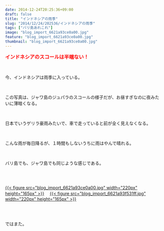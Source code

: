 ```yaml
---
date: 2014-12-24T20:25:36+09:00
draft: false
title: "インドネシアの雨季"
slug: "2014/12/24/202536/インドネシアの雨季"
tags: ["バリ島あれこれ"]
image: "blog_import_6621a93ce0a00.jpg"
feature: "blog_import_6621a93ce0a00.jpg"
thumbnail: "blog_import_6621a93ce0a00.jpg"
---
```

<p><font color="#ff0000" size="3"><strong>インドネシアのスコールは半端ない！</strong></font></p><br/><p>今、インドネシアは雨季に入っている。</p><br/><p>この写真は、ジャワ島のジュパラのスコールの様子だが、お昼すぎなのに夜みたいに薄暗くなる。</p><br/><p>日本でいうゲリラ豪雨みたいで、車で走っていると前が全く見えなくなる。</p><br/><p>こんな雨が毎日降るが、１時間もしないうちに雨はやんで晴れる。</p><br/><p>バリ島でも、ジャワ島でも同じような感じである。</p><br/><p><br/><a href="blog_import_6621a93e1ecd4.jpg">{{< figure src="blog_import_6621a93ce0a00.jpg" width="220px" height="165px" >}}</a> 　<a href="blog_import_6621a9409cc4c.jpg">{{< figure src="blog_import_6621a93f531ff.jpg" width="220px" height="165px" >}}</a> </p><br/><br/><p>ではまた。</p><br/><br/><br/><br/><br/><br/>

